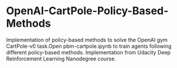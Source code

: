# OpenAI-CartPole-Policy-Based-Methods
Implementation of policy-based methods to solve the OpenAI gym CartPole-v0 task.Open pbm-cartpole.ipynb to train agents following different policy-based methods. Implementation from Udacity Deep Reinforcement Learning Nanodegree course.
